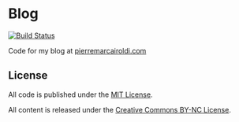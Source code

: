 # Blog
[![Build Status](https://travis-ci.org/petester42/pierremarcairoldi.svg?branch=master)](https://travis-ci.org/petester42/pierremarcairoldi)

Code for my blog at [pierremarcairoldi.com](http://pierremarcairoldi.com)

## License

All code is published under the [MIT License](http://opensource.org/licenses/MIT).

All content is released under the [Creative Commons BY-NC License](http://creativecommons.org/licenses/by-nc/4.0/).
